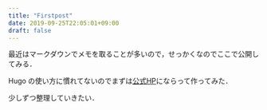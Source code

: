 ```yaml
---
title: "Firstpost"
date: 2019-09-25T22:05:01+09:00
draft: false
---
```


最近はマークダウンでメモを取ることが多いので，せっかくなのでここで公開してみる．

Hugo の使い方に慣れてないのでまずは[公式HP](https://gohugo.io/)にならって作ってみた．

少しずつ整理していきたい．

